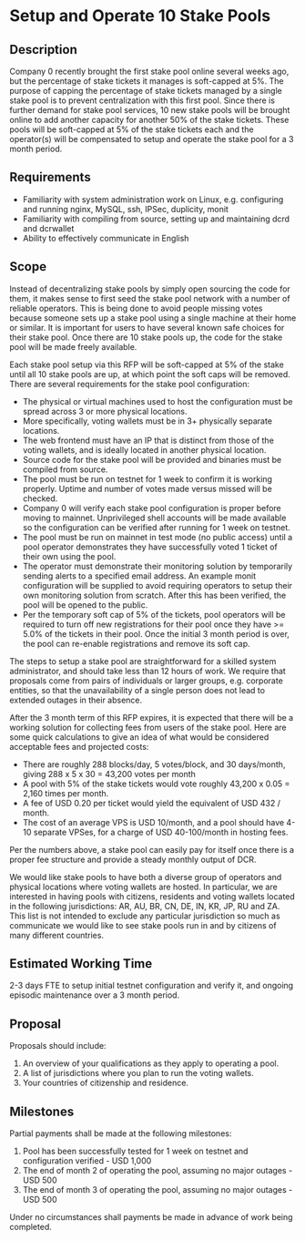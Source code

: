 # Setup and Operate 10 Stake Pools

## Description

Company 0 recently brought the first stake pool online several weeks ago, but the percentage of stake tickets it manages is soft-capped at 5%.  The purpose of capping the percentage of stake tickets managed by a single stake pool is to prevent centralization with this first pool.  Since there is further demand for stake pool services, 10 new stake pools will be brought online to add another capacity for another 50% of the stake tickets.  These pools will be soft-capped at 5% of the stake tickets each and the operator(s) will be compensated to setup and operate the stake pool for a 3 month period.

## Requirements

* Familiarity with system administration work on Linux, e.g. configuring and running nginx, MySQL, ssh, IPSec, duplicity, monit
* Familiarity with compiling from source, setting up and maintaining dcrd and dcrwallet
* Ability to effectively communicate in English

## Scope

Instead of decentralizing stake pools by simply open sourcing the code for them, it makes sense to first seed the stake pool network with a number of reliable operators.  This is being done to avoid people missing votes because someone sets up a stake pool using a single machine at their home or similar.  It is important for users to have several known safe choices for their stake pool.  Once there are 10 stake pools up, the code for the stake pool will be made freely available.

Each stake pool setup via this RFP will be soft-capped at 5% of the stake until all 10 stake pools are up, at which point the soft caps will be removed.  There are several requirements for the stake pool configuration:

* The physical or virtual machines used to host the configuration must be spread across 3 or more physical locations.
* More specifically, voting wallets must be in 3+ physically separate locations.
* The web frontend must have an IP that is distinct from those of the voting wallets, and is ideally located in another physical location.
* Source code for the stake pool will be provided and binaries must be compiled from source.
* The pool must be run on testnet for 1 week to confirm it is working properly. Uptime and number of votes made versus missed will be checked.
* Company 0 will verify each stake pool configuration is proper before moving to mainnet.  Unprivileged shell accounts will be made available so the configuration can be verified after running for 1 week on testnet.
* The pool must be run on mainnet in test mode (no public access) until a pool operator demonstrates they have successfully voted 1 ticket of their own using the pool.
* The operator must demonstrate their monitoring solution by temporarily sending alerts to a specified email address.  An example monit configuration will be supplied to avoid requiring operators to setup their own monitoring solution from scratch. After this has been verified, the pool will be opened to the public.
* Per the temporary soft cap of 5% of the tickets, pool operators will be required to turn off new registrations for their pool once they have >= 5.0% of the tickets in their pool.  Once the initial 3 month period is over, the pool can re-enable registrations and remove its soft cap.

The steps to setup a stake pool are straightforward for a skilled system administrator, and should take less than 12 hours of work.  We require that proposals come from pairs of individuals or larger groups, e.g. corporate entities, so that the unavailability of a single person does not lead to extended outages in their absence.

After the 3 month term of this RFP expires, it is expected that there will be a working solution for collecting fees from users of the stake pool.  Here are some quick calculations to give an idea of what would be considered acceptable fees and projected costs:

* There are roughly 288 blocks/day, 5 votes/block, and 30 days/month, giving 288 x 5 x 30 = 43,200 votes per month
* A pool with 5% of the stake tickets would vote roughly 43,200 x 0.05 = 2,160 times per month.
* A fee of USD 0.20 per ticket would yield the equivalent of USD 432 / month.
* The cost of an average VPS is USD 10/month, and a pool should have 4-10 separate VPSes, for a charge of USD 40-100/month in hosting fees.

Per the numbers above, a stake pool can easily pay for itself once there is a proper fee structure and provide a steady monthly output of DCR.

We would like stake pools to have both a diverse group of operators and physical locations where voting wallets are hosted.  In particular, we are interested in having pools with citizens, residents and voting wallets located in the following jurisdictions: AR, AU, BR, CN, DE, IN, KR, JP, RU and ZA.  This list is not intended to exclude any particular jurisdiction so much as communicate we would like to see stake pools run in and by citizens of many different countries.

## Estimated Working Time

2-3 days FTE to setup initial testnet configuration and verify it, and ongoing episodic maintenance over a 3 month period.

## Proposal

Proposals should include:

1. An overview of your qualifications as they apply to operating a pool.
2. A list of jurisdictions where you plan to run the voting wallets.
3. Your countries of citizenship and residence.

## Milestones

Partial payments shall be made at the following milestones:

1. Pool has been successfully tested for 1 week on testnet and configuration verified - USD 1,000
2. The end of month 2 of operating the pool, assuming no major outages - USD 500
3. The end of month 3 of operating the pool, assuming no major outages - USD 500

Under no circumstances shall payments be made in advance of work being completed.
